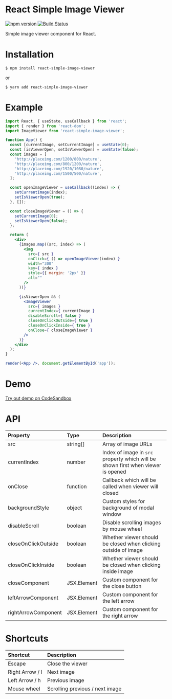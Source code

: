 # React Simple Image Viewer

[![npm version](https://badge.fury.io/js/react-simple-image-viewer.svg)](https://badge.fury.io/js/react-simple-image-viewer)
[![Build Status](https://travis-ci.org/specter256/react-simple-image-viewer.svg?branch=master)](https://travis-ci.org/specter256/react-simple-image-viewer)

Simple image viewer component for React.

# Installation

```shell
$ npm install react-simple-image-viewer
```
or
```shell
$ yarn add react-simple-image-viewer
```

# Example

```jsx
import React, { useState, useCallback } from 'react';
import { render } from 'react-dom';
import ImageViewer from 'react-simple-image-viewer';

function App() {
  const [currentImage, setCurrentImage] = useState(0);
  const [isViewerOpen, setIsViewerOpen] = useState(false);
  const images = [
    'http://placeimg.com/1200/800/nature',
    'http://placeimg.com/800/1200/nature',
    'http://placeimg.com/1920/1080/nature',
    'http://placeimg.com/1500/500/nature',
  ];

  const openImageViewer = useCallback((index) => {
    setCurrentImage(index);
    setIsViewerOpen(true);
  }, []);

  const closeImageViewer = () => {
    setCurrentImage(0);
    setIsViewerOpen(false);
  };

  return (
    <div>
      {images.map((src, index) => (
        <img
          src={ src }
          onClick={ () => openImageViewer(index) }
          width="300"
          key={ index }
          style={{ margin: '2px' }}
          alt=""
        />
      ))}

      {isViewerOpen && (
        <ImageViewer
          src={ images }
          currentIndex={ currentImage }
          disableScroll={ false }
          closeOnClickOutside={ true }
          closeOnClickInside={ true }
          onClose={ closeImageViewer }
        />
      )}
    </div>
  );
}

render(<App />, document.getElementById('app'));
```

# Demo

[Try out demo on CodeSandbox](https://codesandbox.io/s/react-simple-image-viewer-demo-4itlr)

# API

| Property              |  Type         | Description                                                                       |
| :--------------       | :--------     | :-------------------------------------------------------------------------------- |
| src                   | string[]      | Array of image URLs                                                               |
| currentIndex          | number        | Index of image in `src` property which will be shown first when viewer is opened  |
| onClose               | function      | Callback which will be called when viewer will closed                             |
| backgroundStyle       | object        | Custom styles for background of modal window                                      |
| disableScroll         | boolean       | Disable scrolling images by mouse wheel                                           |
| closeOnClickOutside   | boolean       | Whether viewer should be closed when clicking outside of image                    |
| closeOnClickInside    | boolean       | Whether viewer should be closed when clicking inside image                        |
| closeComponent        | JSX.Element   | Custom component for the close button                                             |
| leftArrowComponent    | JSX.Element   | Custom component for the left arrow                                               |
| rightArrowComponent   | JSX.Element   | Custom component for the right arrow                                              |

# Shortcuts

| Shortcut        | Description                     |
| :-------------- | :------------------------------ |
| Escape          | Close the viewer                |
| Right Arrow / l | Next image                      |
| Left Arrow / h  | Previous image                  |
| Mouse wheel     | Scrolling previous / next image |
